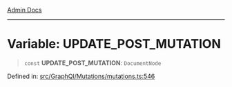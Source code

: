[Admin Docs](/)

***

# Variable: UPDATE\_POST\_MUTATION

> `const` **UPDATE\_POST\_MUTATION**: `DocumentNode`

Defined in: [src/GraphQl/Mutations/mutations.ts:546](https://github.com/PalisadoesFoundation/talawa-admin/blob/main/src/GraphQl/Mutations/mutations.ts#L546)

